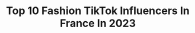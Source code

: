 ---
title: Top 10 Fashion TikTok Influencers In France In 2023
description: >-
  Find top fashion TikTok influencers in France in 2023. Most popular hashtags: #pourtoi #fashion #foryou #fyp.
platform: TikTok
hits: 181
text_top: Discover the best TikTok accounts on inBeat.
text_bottom: Our search engine aggregates 181 TikTok influencers like this in France for you to work with.
profiles:
  - username: "travelmimii"
    fullname: >-
      Marina
    bio: >-
      Luxury lifestyle blogger Travel 🚁 Fashion 🛍 IG: @travelmimii INSTA MASKS 👆🏻
    location: "France"
    followers: 6448
    engagement: 1244
    commentsToLikes: 0.077674
    id: ckb9gfze75n6f0j2383331b6n
    verified: false
    hashtags: "#travelblogger, #visitfrance, #monaco, #tiktokfrance"
  - username: "preteapartir"
    fullname: >-
      preteapartir
    bio: >-
      Fashion / Plant based lifestyle / Paris More on IG @preteapartir
    location: "France"
    followers: 5926
    engagement: 1765
    commentsToLikes: 0.029777
    id: ckc80sqn723oa0j23p2u5nl0o
    verified: false
    hashtags: "#paris, #haul, #fashion, #fyp"
  - username: "geekdream"
    fullname: >-
      Alexis Santiago
    bio: >-
      🇫🇷 Boy 🏳️‍🌈 Gay Fashion designer Paris 28 ans
    location: "France"
    followers: 5431
    engagement: 1320
    commentsToLikes: 0.122898
    id: ckb9nwa6chs7p0j23b1vev97v
    verified: false
    hashtags: "#gayboy, #lgbt, #pourtoi, #cute"
  - username: "camilleperz"
    fullname: >-
      camille perez 
    bio: >-
      Breath fashion She / her 19 y
    location: "France"
    followers: 154500
    engagement: 1548
    commentsToLikes: 0.007369
    id: ckcdt1cd7dmg10j23qiw2satz
    verified: false
    hashtags: "#girls, #mym, #tiktokfashion, #haul"
  - username: "virginiegrossat"
    fullname: >-
      Virginie Grossat
    bio: >-
      👁 Eye-liner since 1988 🍑 Callipyge & Plus size fashion 🇫🇷 Lyon
    location: "France"
    followers: 353400
    engagement: 679
    commentsToLikes: 0.032562
    id: ck9enwggflc7u0j78cryxf1kt
    verified: false
    hashtags: "#bodypositivity, #curvy, #plussize, #biggirl"
  - username: "vogueparis"
    fullname: >-
      Vogue Paris
    bio: >-
      Your daily dose of fashion and style through a Parisian lens
    location: "France"
    followers: 66800
    engagement: 1395
    commentsToLikes: 0.009131
    id: ckck370y7myen0j23f1pp8n2v
    verified: true
    hashtags: "#emmachamberlain, #coffee, #paris, #mamorningroutine"
  - username: "kristenledwards"
    fullname: >-
      Kristen Edwards
    bio: >-
      Vancouver, Canada fashion & travel IG: kristenledwards 10% off Mejuri below
    location: "France"
    followers: 6691
    engagement: 878
    commentsToLikes: 0.044214
    id: ckb9lz6n5ev190j23tnxxprid
    verified: false
    hashtags: "#france, #tiktokfashion, #styletips, #paris"
  - username: "putriyulandariii"
    fullname: >-
      Putri Yulandari 🦋
    bio: >-
      Indo 🇲🇨📍France 🇫🇷 Travelling & Fashion 🌍 Insta : @putriyulandariii
    location: "France"
    followers: 5723
    engagement: 374
    commentsToLikes: 0.114090
    id: ckb9t82ber3se0j239q6mgb9s
    verified: false
    hashtags: "#foryoupage, #france, #tiktoktravel, #foryou"
  - username: "lauracourtine81"
    fullname: >-
      Laura 🌸
    bio: >-
      19y 🦋 Fashion student Enjoy life 🌶
    location: "France"
    followers: 6100
    engagement: 1177
    commentsToLikes: 0.006845
    id: ck9fc81t8inz70j78s8lyir96
    verified: false
    hashtags: "#draw, #passion, #fashion, #mode"
  - username: "decemberus"
    fullname: >-
      Decemberus
    bio: >-
      Modest + Fashion Paris ig : @decemberus__
    location: "France"
    followers: 37100
    engagement: 1041
    commentsToLikes: 0.011331
    id: ckd0hqqgoemv40j239g8c0rke
    verified: false
    hashtags: "#ootd, #hijabi, #maroc, #hijabifashion"
---